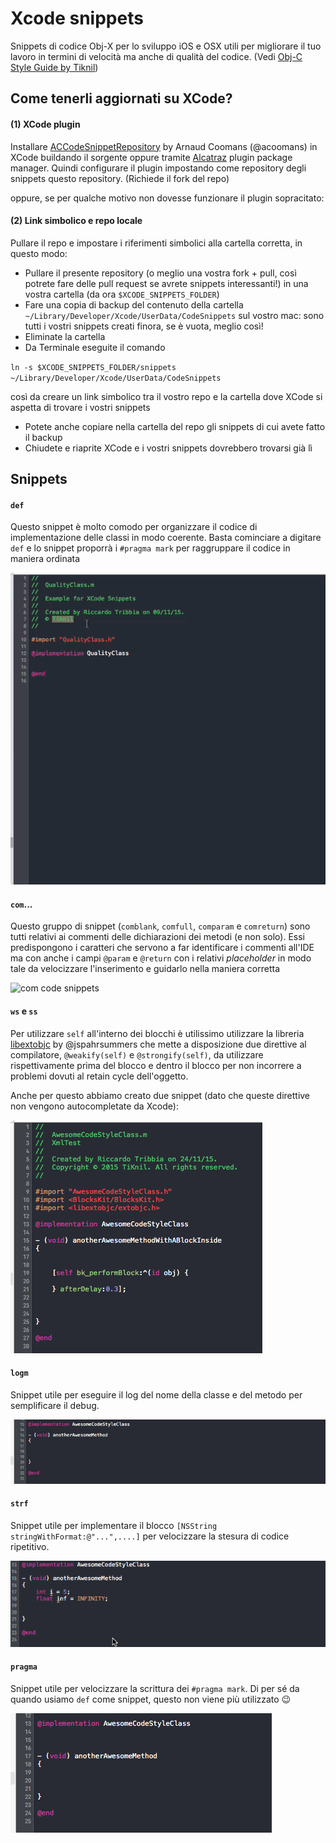 # Xcode snippets

Snippets di codice Obj-X per lo sviluppo iOS e OSX utili per migliorare il tuo lavoro in termini di velocità ma anche di qualità del codice. (Vedi [Obj-C Style Guide by Tiknil](https://github.com/tiknil/objective-c-style-guide))

## Come tenerli aggiornati su XCode? ##

#### (1) XCode plugin ####

Installare [ACCodeSnippetRepository](https://github.com/acoomans/ACCodeSnippetRepositoryPlugin) by Arnaud Coomans (@acoomans) in XCode buildando il sorgente oppure tramite [Alcatraz](https://github.com/supermarin/Alcatraz) plugin package manager. Quindi configurare il plugin impostando come repository degli snippets questo repository. (Richiede il fork del repo)

oppure, se per qualche motivo non dovesse funzionare il plugin sopracitato:

#### (2) Link simbolico e repo locale ####

Pullare il repo e impostare i riferimenti simbolici alla cartella corretta, in questo modo: 
 * Pullare il presente repository (o meglio una vostra fork + pull, così potrete fare delle pull request se avrete snippets interessanti!) in una vostra cartella (da ora `$XCODE_SNIPPETS_FOLDER`)
 * Fare una copia di backup del contenuto della cartella `~/Library/Developer/Xcode/UserData/CodeSnippets` sul vostro mac: sono tutti i vostri snippets creati finora, se è vuota, meglio così!
 * Eliminate la cartella
 * Da Terminale eseguite il comando 

`ln -s $XCODE_SNIPPETS_FOLDER/snippets ~/Library/Developer/Xcode/UserData/CodeSnippets` 

   così da creare un link simbolico tra il vostro repo e la cartella dove XCode si aspetta di trovare i vostri snippets
 * Potete anche copiare nella cartella del repo gli snippets di cui avete fatto il backup
 * Chiudete e riaprite XCode e i vostri snippets dovrebbero trovarsi già lì

## Snippets ##

#### `def` ####

Questo snippet è molto comodo per organizzare il codice di implementazione delle classi in modo coerente. Basta cominciare a digitare `def` e lo snippet proporrà i `#pragma mark` per raggruppare il codice in maniera ordinata

![def code snippet](https://github.com/tiknil/xcode-snippets/blob/master/images/def_code_snippet.gif)

#### `com`... ####

Questo gruppo di snippet (`comblank`, `comfull`, `comparam` e `comreturn`) sono tutti relativi ai commenti delle dichiarazioni dei metodi (e non solo).
Essi predispongono i caratteri che servono a far identificare i commenti all'IDE ma con anche i campi `@param` e `@return` con i relativi *placeholder* in modo tale da velocizzare l'inserimento e guidarlo nella maniera corretta

![com code snippets](https://github.com/tiknil/xcode-snippets/blob/master/images/com_code_snippet.gif)

#### `ws` e `ss` ####

Per utilizzare `self` all'interno dei blocchi è utilissimo utilizzare la libreria [libextobjc](https://github.com/jspahrsummers/libextobjc) by @jspahrsummers che mette a disposizione due direttive al compilatore, `@weakify(self)` e `@strongify(self)`, da utilizzare rispettivamente prima del blocco e dentro il blocco per non incorrere a problemi dovuti al retain cycle dell'oggetto. 

Anche per questo abbiamo creato due snippet (dato che queste direttive non vengono autocompletate da Xcode): 

![ws_ss_snippets](https://github.com/tiknil/xcode-snippets/blob/master/images/ws_ss_snippet.gif)

#### `logm` ####

Snippet utile per eseguire il log del nome della classe e del metodo per semplificare il debug. 

![logm_snippet](https://github.com/tiknil/xcode-snippets/blob/master/images/logm_snippet.gif)

#### `strf` ####

Snippet utile per implementare il blocco `[NSString stringWithFormat:@"...",....]` per velocizzare la stesura di codice ripetitivo. 

![strf_snippet](https://github.com/tiknil/xcode-snippets/blob/master/images/strf_snippet.gif)


#### `pragma` #####

Snippet utile per velocizzare la scrittura dei `#pragma mark`. Di per sé da quando usiamo `def` come snippet, questo non viene più utilizzato :wink:

![pragma_snippet](https://github.com/tiknil/xcode-snippets/blob/master/images/pragma_snippets.gif)


